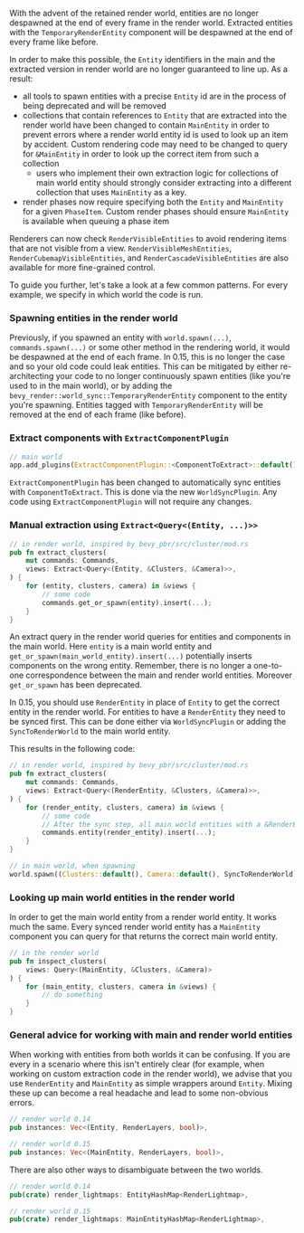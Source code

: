 <!-- Retained Rendering -->
<!-- https://github.com/bevyengine/bevy/pull/14449 Original PR -->
<!-- https://github.com/bevyengine/bevy/pull/15320 Adopted PR -->
<!-- https://github.com/bevyengine/bevy/pull/15582 Synchronized Removed Components -->
<!-- https://github.com/bevyengine/bevy/pull/15756 Type Safe Retained Render World -->

With the advent of the retained render world, entities are no longer despawned at the end of every frame in the render world.
Extracted entities with the `TemporaryRenderEntity` component will be despawned at the end of every frame like before.

In order to make this possible, the `Entity` identifiers in the main and the extracted version in render world are no longer guaranteed to line up. As a result:

- all tools to spawn entities with a precise `Entity` id are in the process of being deprecated and will be removed
- collections that contain references to `Entity` that are extracted into the render world have been changed to contain `MainEntity` in order to prevent errors where a render world entity id is used to look up an item by accident. Custom rendering code may need to be changed to query for `&MainEntity` in order to look up the correct item from such a collection
  - users who implement their own extraction logic for collections of main world entity should strongly consider extracting into a different collection that uses `MainEntity` as a key.
- render phases now require specifying both the `Entity` and `MainEntity` for a given `PhaseItem`. Custom render phases should ensure `MainEntity` is available when queuing a phase item

Renderers can now check `RenderVisibleEntities` to avoid rendering items that are not visible from a view. `RenderVisibleMeshEntities`, `RenderCubemapVisibleEntities`, and `RenderCascadeVisibleEntities` are also available for more fine-grained control.

To guide you further, let's take a look at a few common patterns.
For every example, we specify in which world the code is run.

### Spawning entities in the render world

Previously, if you spawned an entity with `world.spawn(...)`, `commands.spawn(...)` or some other method in the rendering world, it would be despawned at the end of each frame. In 0.15, this is no longer the case and so your old code could leak entities. This can be mitigated by either re-architecting your code to no longer continuously spawn entities (like you're used to in the main world), or by adding the `bevy_render::world_sync::TemporaryRenderEntity` component to the entity you're spawning. Entities tagged with `TemporaryRenderEntity` will be removed at the end of each frame (like before).

### Extract components with `ExtractComponentPlugin`

```rust
// main world
app.add_plugins(ExtractComponentPlugin::<ComponentToExtract>::default());
```

`ExtractComponentPlugin` has been changed to automatically sync entities with `ComponentToExtract`. This is done via the new `WorldSyncPlugin`. Any code using `ExtractComponentPlugin` will not require any changes.

### Manual extraction using `Extract<Query<(Entity, ...)>>`

```rust
// in render world, inspired by bevy_pbr/src/cluster/mod.rs
pub fn extract_clusters(
    mut commands: Commands,
    views: Extract<Query<(Entity, &Clusters, &Camera)>>,
) {
    for (entity, clusters, camera) in &views {
        // some code
        commands.get_or_spawn(entity).insert(...);
    }
}
```

An extract query in the render world queries for entities and components in the main world. Here `entity` is a main world entity and `get_or_spawn(main_world_entity).insert(...)` potentially inserts components on the wrong entity. Remember, there is no longer a one-to-one correspondence between the main and render world entities. Moreover `get_or_spawn` has been deprecated.

In 0.15, you should use `RenderEntity` in place of `Entity` to get the correct entity in the render world. For entities to have a `RenderEntity` they need to be synced first. This can be done either via `WorldSyncPlugin` or adding the `SyncToRenderWorld` to the main world entity.

This results in the following code:

```rust
// in render world, inspired by bevy_pbr/src/cluster/mod.rs
pub fn extract_clusters(
    mut commands: Commands,
    views: Extract<Query<(RenderEntity, &Clusters, &Camera)>>,
) {
    for (render_entity, clusters, camera) in &views {
        // some code
        // After the sync step, all main world entities with a &RenderEntity have a corresponding (empty) render world entity. This should never panic.
        commands.entity(render_entity).insert(...);
    }
}

// in main world, when spawning
world.spawn((Clusters::default(), Camera::default(), SyncToRenderWorld))
```

### Looking up main world entities in the render world

In order to get the main world entity from a render world entity. It works much the same. Every synced render world entity has a `MainEntity` component you can query for that returns the correct main world entity.

```rust
// in the render world
pub fn inspect_clusters(
    views: Query<(MainEntity, &Clusters, &Camera)>
) {
    for (main_entity, clusters, camera in &views) {
        // do something
    }
}
```

### General advice for working with main and render world entities

When working with entities from both worlds it can be confusing. If you are every in a scenario where this isn't entirely clear (for example, when working on custom extraction code in the render world), we advise that you use `RenderEntity` and `MainEntity` as simple wrappers around `Entity`. Mixing these up can become a real headache and lead to some non-obvious errors.

```rust
// render world 0.14
pub instances: Vec<(Entity, RenderLayers, bool)>,

// render world 0.15
pub instances: Vec<(MainEntity, RenderLayers, bool)>,
```

There are also other ways to disambiguate between the two worlds.

```rust
// render world 0.14
pub(crate) render_lightmaps: EntityHashMap<RenderLightmap>,

// render world 0.15
pub(crate) render_lightmaps: MainEntityHashMap<RenderLightmap>,
```
